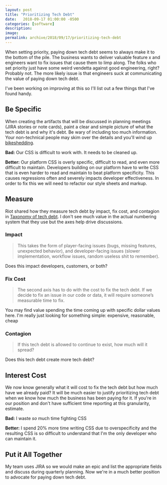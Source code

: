 ```yaml
---
layout: post
title: "Prioritizing Tech Debt"
date:   2018-09-17 01:00:00 -0500
categories: [software]
description: 
image: 
permalink: archive/2018/09/17/prioritizing-tech-debt
---
```


When setting priority, paying down tech debt seems to always make it to the bottom of the pile. The business wants to deliver valuable feature x and engineers want to fix issues that cause them to limp along. The folks who set priority just have some weird vendetta against good engineering, right? Probably  not. The more likely issue is that engineers suck at communicating the value of paying down tech debt.

I've been working on improving at this so I'll list out a few things that I've found handy.

## Be Specific
When creating the artifacts that will be discussed in planning meetings (JIRA stories or note cards), paint a clear and simple picture of what the tech debt is and why it's debt. Be wary of including too much information. Your non-technical people may skim over the details and you'll wind up [bikeshedding](https://en.wiktionary.org/wiki/bikeshedding).

**Bad:**
Our CSS is difficult to work with. It needs to be cleaned up.

**Better:**
Our platform CSS is overly specific, difficult to read, and even more difficult to maintain. Developers building on our platform have to write CSS that is even harder to read and maintain to beat platform specificity. This causes regressions often and severely impacts developer effectiveness. In order to fix this we will need to refactor our style sheets and markup.

## Measure
 Riot shared how they measure tech debt by impact, fix cost, and contagion in [Taxonomy of tech debt](https://engineering.riotgames.com/news/taxonomy-tech-debt). I don't see much value in the actual numbering system that they use but the axes help drive discussions.

### Impact
>This takes the form of player-facing issues (bugs, missing features, unexpected behavior), and developer-facing issues (slower implementation, workflow issues, random useless shit to remember).

Does this impact developers, customers, or both?

### Fix Cost
>The second axis has to do with the cost to fix the tech debt. If we decide to fix an issue in our code or data, it will require someone’s measurable time to fix.

You may find value spending the time coming up with specific dollar values here. I'm really just looking for something simple: expensive, reasonable, cheap

### Contagion
>If this tech debt is allowed to continue to exist, how much will it spread?

Does this tech debt create more tech debt?
## Interest Cost
We now know generally what it will cost to fix the tech debt but how much have we already paid? It will be much easier to justify prioritizing tech debt when we know how much the business has been paying for it. If you're in our position and don't have sufficient time reporting at this granularity, estimate.

**Bad:**
I waste _so_ much time fighting CSS

**Better:**
I spend 20% more time writing CSS due to overspecificity and the resulting CSS is so difficult to understand that I'm the only developer who can maintain it. 

## Put it All Together
My team uses JIRA so we would make an epic and list the appropriate fields and discuss during quarterly planning. Now we're in a much better position to advocate for paying down tech debt.
